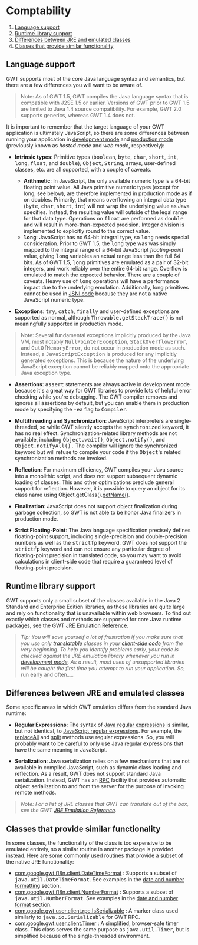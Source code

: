 Comptability
===

1.  [Language support](#language)
2.  [Runtime library support](#runtime)
3.  [Differences between JRE and emulated classes](#differences)
4.  [Classes that provide similar functionality](#similar)


## Language support<a id="language"></a>

GWT supports most of the core Java language syntax and semantics, but there are a few differences you will want to be aware of.

> Note: As of GWT 1.5, GWT compiles the Java language syntax that is compatible with J2SE 1.5 or earlier. Versions of GWT prior to GWT 1.5 are limited to Java 1.4 source
> compatibility. For example, GWT 2.0 supports generics, whereas GWT 1.4 does not.

It is important to remember that the target language of your GWT application
is ultimately JavaScript, so there are some differences between running your
application in [development mode](DevGuideCompilingAndDebugging.html#DevGuideDevMode)
and [production mode](DevGuideCompilingAndDebugging.html#DevGuideProdMode) (previously known as _hosted mode_ and _web mode_, respectively):

*   **Intrinsic types**: Primitive types (<tt>boolean</tt>, <tt>byte</tt>, <tt>char</tt>, <tt>short</tt>, <tt>int</tt>, <tt>long</tt>, <tt>float</tt>, and
<tt>double</tt>), <tt>Object</tt>, <tt>String</tt>, arrays, user-defined classes, etc. are all supported, with a couple of caveats.
    *   **Arithmetic**: In JavaScript, the only available numeric type is a 64-bit floating point value. All Java primitive numeric types (except for long, see below),
are therefore implemented in production mode as if on doubles. Primarily, that means overflowing an integral data type (<tt>byte</tt>, <tt>char</tt>, <tt>short</tt>, <tt>int</tt>) will
not wrap the underlying value as Java specifies. Instead, the resulting value will outside of the legal range for that data type. Operations on <tt>float</tt> are performed as
<tt>double</tt> and will result in more-than-expected precision. Integer division is implemented to explicitly round to the correct value.
    *   <strong><tt>long</tt></strong>: JavaScript has no 64-bit integral type, so <tt>long</tt> needs special consideration. Prior to GWT 1.5, the <tt>long</tt> type was was simply
mapped to the integral range of a 64-bit JavaScript <i>floating-point</i> value, giving <tt>long</tt> variables an actual range less than the full 64 bits. As of GWT 1.5,
<tt>long</tt> primitives are emulated as a pair of 32-bit integers, and work reliably over the entire 64-bit range. Overflow is emulated to match the expected behavior. There are
a couple of caveats. Heavy use of <tt>long</tt> operations will have a performance impact due to the underlying emulation. Additionally, long primitives cannot be used in [JSNI code](DevGuideCodingBasics.html#DevGuideJavaScriptNativeInterface) because they are not a native JavaScript numeric type.

*   **Exceptions**: <tt>try</tt>, <tt>catch</tt>, <tt>finally</tt> and user-defined exceptions are supported as normal, although <tt>Throwable.getStackTrace()</tt> is
not meaningfully supported in production mode.

> Note: Several fundamental exceptions implicitly produced by the Java VM, most notably <tt>NullPointerException</tt>, <tt>StackOverflowError</tt>, and
> <tt>OutOfMemoryError</tt>, do not occur in production mode as such. Instead, a <tt>JavaScriptException</tt> is produced for any implicitly generated exceptions. This is because the
> nature of the underlying JavaScript exception cannot be reliably mapped onto the appropriate Java exception type.

*   **Assertions**: <tt>assert</tt> statements are always active in
development mode because it's a great way for GWT libraries to provide lots of
helpful error checking while you're debugging. The GWT compiler removes and
ignores all assertions by default, but you can enable them in production mode by
specifying the <tt>-ea</tt> flag to <tt>Compiler</tt>.

*   **Multithreading and Synchronization**: JavaScript interpreters are single-threaded, so while GWT silently accepts the <tt>synchronized</tt> keyword, it has no
real effect. Synchronization-related library methods are not available, including <tt>Object.wait()</tt>, <tt>Object.notify()</tt>, and <tt>Object.notifyAll().</tt> The compiler
will ignore the synchronized keyword but will refuse to compile your code if the <tt>Object</tt>'s related synchronization methods are invoked.

*   **Reflection**: For maximum efficiency, GWT compiles your Java source into a monolithic script, and does not support subsequent dynamic loading of classes. This
and other optimizations preclude general support for reflection. However, it is possible to query an object for its class name using Object.getClass().[getName()](http://java.sun.com/j2se/1.5.0/docs/api/java/lang/Class.html#getName()).

*   **Finalization**: JavaScript does not support object
finalization during garbage collection, so GWT is not able to be honor Java
finalizers in production mode.

*   **Strict Floating-Point**: The Java language specification precisely defines floating-point support, including single-precision and double-precision numbers as
well as the <tt>strictfp</tt> keyword. GWT does not support the <tt>strictfp</tt> keyword and can not ensure any particular degree of floating-point precision in translated code,
so you may want to avoid calculations in client-side code that require a guaranteed level of floating-point precision.

## Runtime library support<a id="runtime"></a>

GWT supports only a small subset of the classes available in the Java 2 Standard and Enterprise Edition libraries, as these libraries are quite large and rely on functionality
that is unavailable within web browsers. To find out exactly which classes and methods are supported for core Java runtime packages, see the GWT [JRE Emulation Reference](RefJreEmulation.html).

> _Tip: You will save yourself a lot of frustration if you make sure that you use only [translatable](DevGuideCompilingAndDebugging.html#DevGuideJavaToJavaScriptCompiler) classes in your [client-side code](DevGuideCodingBasics.html#DevGuideClientSide) from the
> very beginning. To help you identify problems early, your code is checked
> against the JRE emulation library whenever you run in [development mode](DevGuideCompilingAndDebugging.html#DevGuideDevMode). As a result, most uses of unsupported libraries will be caught the first time you attempt to run your
> application. So,_ run early and often_._

## Differences between JRE and emulated classes<a id="differences"></a>

Some specific areas in which GWT emulation differs from the standard Java runtime:

*   **Regular Expressions**: The syntax of [Java regular expressions](http://java.sun.com/j2se/1.5.0/docs/api/java/util/regex/Pattern.html)
is similar, but not identical, to [JavaScript regular expressions](http://developer.mozilla.org/en-US/docs/Web/JavaScript/Guide/Regular_Expressions).
For example, the [replaceAll](http://java.sun.com/j2se/1.5.0/docs/api/java/lang/String.html#replaceAll(java.lang.String,%20java.lang.String)) and [split](http://java.sun.com/j2se/1.5.0/docs/api/java/lang/String.html#split(java.lang.String)) methods use regular expressions. So, you will probably want
to be careful to only use Java regular expressions that have the same meaning in JavaScript.

*   **Serialization**: Java serialization relies on a few mechanisms that are not available in compiled JavaScript, such as dynamic class loading and reflection. As a
result, GWT does not support standard Java serialization. Instead, GWT has an [RPC](DevGuideServerCommunication.html#DevGuideRemoteProcedureCalls) facility that provides
automatic object serialization to and from the server for the purpose of invoking remote methods.

> _Note: For a list of JRE classes that GWT can translate out of the box, see the GWT [JRE Emulation Reference](RefJreEmulation.html)._

## Classes that provide similar functionality<a id="similar"></a>

In some classes, the functionality of the class is too expensive to be emulated entirely, so a similar routine in another package is provided instead. Here are some commonly
used routines that provide a subset of the native JRE functionality:

*   [com.google.gwt.i18n.client.DateTimeFormat](/javadoc/latest/com/google/gwt/i18n/client/DateTimeFormat.html) : Supports a subset of <tt>java.util.DateTimeFormat</tt>. See examples in the [date and number formatting](DevGuideCodingBasics.html#DevGuideDateAndNumberFormat) section.
*   [com.google.gwt.i18n.client.NumberFormat](/javadoc/latest/com/google/gwt/i18n/client/NumberFormat.html) : Supports a subset of <tt>java.util.NumberFormat</tt>. See examples in the [date and number format](DevGuideCodingBasics.html#DevGuideDateAndNumberFormat) section.
*   [com.google.gwt.user.client.rpc.IsSerializable](/javadoc/latest/com/google/gwt/user/client/rpc/IsSerializable.html) : A marker class used similarly to <tt>java.io.Serializable</tt> for GWT RPC.
*   [com.google.gwt.user.client.Timer](/javadoc/latest/com/google/gwt/user/client/Timer.html) : A simplified, browser-safe timer class. This class serves the same purpose as <tt>java.util.Timer</tt>, but is simplified because of the single-threaded environment.
